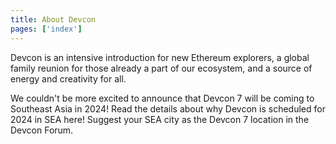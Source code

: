 ```yaml
---
title: About Devcon
pages: ['index']
---
```


Devcon is an intensive introduction for new Ethereum explorers, a global family reunion for those already a part of our ecosystem, and a source of energy and creativity for all.

We couldn't be more excited to announce that Devcon 7 will be coming to Southeast Asia in 2024! Read the details about why Devcon is scheduled for 2024 in SEA here! Suggest your SEA city as the Devcon 7 location in the Devcon Forum.